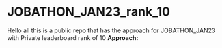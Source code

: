 # JOBATHON_JAN23_rank_10
Hello all this is a public repo that has the approach for JOBATHON_JAN23 with Private leaderboard rank of 10
**Approach:**
